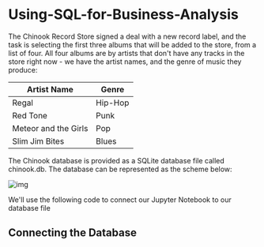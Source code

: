 # Using-SQL-for-Business-Analysis
The Chinook Record Store signed a deal with a new record label, and the task is selecting the first three albums that will be added to the store, from a list of four. All four albums are by artists that don't have any tracks in the store right now - we have the artist names, and the genre of music they produce:

|Artist Name |	Genre |
|-----|-----|
|Regal| Hip-Hop|
|Red Tone| Punk|
|Meteor and the Girls|Pop |
|Slim Jim Bites |Blues |

The Chinook database is provided as a SQLite database file called chinook.db. The database can be represented as the scheme below:

![img](https://s3.amazonaws.com/dq-content/191/chinook-schema.svg)

We'll use the following code to connect our Jupyter Notebook to our database file

## Connecting the Database
